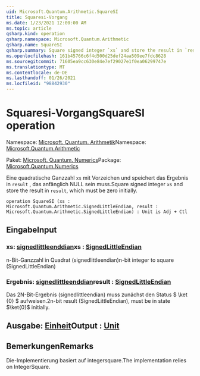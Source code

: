 ```yaml
---
uid: Microsoft.Quantum.Arithmetic.SquareSI
title: Squaresi-Vorgang
ms.date: 1/23/2021 12:00:00 AM
ms.topic: article
qsharp.kind: operation
qsharp.namespace: Microsoft.Quantum.Arithmetic
qsharp.name: SquareSI
qsharp.summary: Square signed integer `xs` and store the result in `result`, which must be zero initially.
ms.openlocfilehash: 161b45766c6f4d500d25def24aa509ee7fdc8628
ms.sourcegitcommit: 71605ea9cc630e84e7ef29027e1f0ea06299747e
ms.translationtype: MT
ms.contentlocale: de-DE
ms.lasthandoff: 01/26/2021
ms.locfileid: "98842930"
---
```

# <a name="squaresi-operation"></a><span data-ttu-id="3543b-102">Squaresi-Vorgang</span><span class="sxs-lookup"><span data-stu-id="3543b-102">SquareSI operation</span></span>

<span data-ttu-id="3543b-103">Namespace: [Microsoft. Quantum. Arithmetik](xref:Microsoft.Quantum.Arithmetic)</span><span class="sxs-lookup"><span data-stu-id="3543b-103">Namespace: [Microsoft.Quantum.Arithmetic](xref:Microsoft.Quantum.Arithmetic)</span></span>

<span data-ttu-id="3543b-104">Paket: [Microsoft. Quantum. Numerics](https://nuget.org/packages/Microsoft.Quantum.Numerics)</span><span class="sxs-lookup"><span data-stu-id="3543b-104">Package: [Microsoft.Quantum.Numerics](https://nuget.org/packages/Microsoft.Quantum.Numerics)</span></span>


<span data-ttu-id="3543b-105">Eine quadratische Ganzzahl `xs` mit Vorzeichen und speichert das Ergebnis in `result` , das anfänglich NULL sein muss.</span><span class="sxs-lookup"><span data-stu-id="3543b-105">Square signed integer `xs` and store the result in `result`, which must be zero initially.</span></span>

```qsharp
operation SquareSI (xs : Microsoft.Quantum.Arithmetic.SignedLittleEndian, result : Microsoft.Quantum.Arithmetic.SignedLittleEndian) : Unit is Adj + Ctl
```


## <a name="input"></a><span data-ttu-id="3543b-106">Eingabe</span><span class="sxs-lookup"><span data-stu-id="3543b-106">Input</span></span>

### <a name="xs--signedlittleendian"></a><span data-ttu-id="3543b-107">xs: [signedlittleenddian](xref:Microsoft.Quantum.Arithmetic.SignedLittleEndian)</span><span class="sxs-lookup"><span data-stu-id="3543b-107">xs : [SignedLittleEndian](xref:Microsoft.Quantum.Arithmetic.SignedLittleEndian)</span></span>

<span data-ttu-id="3543b-108">n-Bit-Ganzzahl in Quadrat (signedlittleendian)</span><span class="sxs-lookup"><span data-stu-id="3543b-108">n-bit integer to square (SignedLittleEndian)</span></span>


### <a name="result--signedlittleendian"></a><span data-ttu-id="3543b-109">Ergebnis: [signedlittleenddian](xref:Microsoft.Quantum.Arithmetic.SignedLittleEndian)</span><span class="sxs-lookup"><span data-stu-id="3543b-109">result : [SignedLittleEndian](xref:Microsoft.Quantum.Arithmetic.SignedLittleEndian)</span></span>

<span data-ttu-id="3543b-110">Das 2N-Bit-Ergebnis (signedlittleendian) muss zunächst den Status $ \ket {0} $ aufweisen.</span><span class="sxs-lookup"><span data-stu-id="3543b-110">2n-bit result (SignedLittleEndian), must be in state $\ket{0}$ initially.</span></span>



## <a name="output--unit"></a><span data-ttu-id="3543b-111">Ausgabe: [Einheit](xref:microsoft.quantum.lang-ref.unit)</span><span class="sxs-lookup"><span data-stu-id="3543b-111">Output : [Unit](xref:microsoft.quantum.lang-ref.unit)</span></span>



## <a name="remarks"></a><span data-ttu-id="3543b-112">Bemerkungen</span><span class="sxs-lookup"><span data-stu-id="3543b-112">Remarks</span></span>

<span data-ttu-id="3543b-113">Die-Implementierung basiert auf integersquare.</span><span class="sxs-lookup"><span data-stu-id="3543b-113">The implementation relies on IntegerSquare.</span></span>